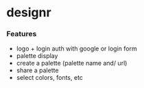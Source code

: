 # designr

### Features
- logo + login auth with google or login form
- palette display
- create a palette (palette name and/ url)
- share a palette
- select colors, fonts, etc

